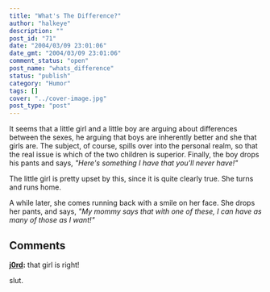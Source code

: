 ```yaml
---
title: "What's The Difference?"
author: "halkeye"
description: ""
post_id: "71"
date: "2004/03/09 23:01:06"
date_gmt: "2004/03/09 23:01:06"
comment_status: "open"
post_name: "whats_difference"
status: "publish"
category: "Humor"
tags: []
cover: "../cover-image.jpg"
post_type: "post"
---
```


It seems that a little girl and a little boy are arguing about differences between the sexes, he arguing that boys are inherently better and she that girls are. The subject, of course, spills over into the personal realm, so that the real issue is which of the two children is superior. Finally, the boy drops his pants and says, _"Here's something I have that you'll never have!"_

The little girl is pretty upset by this, since it is quite clearly true. She turns and runs home.

A while later, she comes running back with a smile on her face. She drops her pants, and says, _"My mommy says that with one of these, I can have as many of those as I want!"_

## Comments

**[j0rd](#49 "2004-03-10 09:29:56"):** that girl is right!
















slut.

